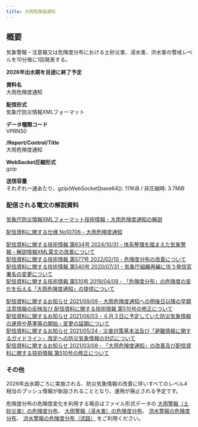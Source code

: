 ```yaml
---
title: 大雨危険度通知
---
```


## 概要

気象警報・注意報又は危険度分布における土砂災害、浸水害、洪水害の警戒レベルを10分毎に1回発表する。

**2026年出水期を目途に終了予定**

**資料名** <br/>
大雨危険度通知

**配信形式** <br/>
気象庁防災情報XMLフォーマット

**データ種類コード** <br/>
VPRN50

**/Report/Control/Title** <br/>
大雨危険度通知

**WebSocket圧縮形式** <br/>
gzip

**送信容量** <br/>
それぞれ一通あたり、gzip(WebSocket\[base64\]): 111KiB / 非圧縮時: 3.7MiB

### 配信される電文の解説資料

[気象庁防災情報XMLフォーマット技術情報 - 大雨危険度通知の解説](https://dmdata.jp/docs/jma/manual/0207-0207.pdf)

[配信資料に関する仕様 No10706 - 大雨危険度通知](https://www.data.jma.go.jp/suishin/shiyou/pdf/no10706)

[配信資料に関する技術情報 第634号 2024/10/31 - 体系整理を踏まえた気象警報・解説情報XML電文の改善について](https://dmdata.jp/docs/jma/technical/634.pdf) <br/>
[配信資料に関する技術情報 第577号 2022/02/10 - 危険度分布の改善について](https://dmdata.jp/docs/jma/technical/577.pdf) <br/>
[配信資料に関する技術情報 第540号 2020/07/31 - 気象庁組織再編に伴う発信官署名の変更について](https://dmdata.jp/docs/jma/technical/540.pdf) <br/>
[配信資料に関する技術情報 第510号 2019/04/09 - 「危険度分布」の危険度の変化を伝える「大雨危険度通知」の提供について](https://dmdata.jp/docs/jma/technical/510.pdf)

[配信資料に関するお知らせ 2021/09/09 - 大雨危険度通知への明後日以降の早期注意情報の反映及び 配信資料に関する技術情報 第510号の修正について](https://dmdata.jp/docs/jma/notice/20210909a.pdf) <br/>
[配信資料に関するお知らせ 2021/06/03 - ６月３日に予定していた防災気象情報の運用や基準等の開始・変更の延期について](https://dmdata.jp/docs/jma/notice/20210603a.pdf) <br/>
[配信資料に関するお知らせ 2021/05/24 - 災害対策基本法及び「避難情報に関するガイドライン」改定への防災気象情報の対応について](https://dmdata.jp/docs/jma/notice/20210524a.pdf) <br/>
[配信資料に関するお知らせ 2021/03/08 - 「大雨危険度通知」の改善及び配信資料に関する技術情報 第510号の修正について](https://dmdata.jp/docs/jma/notice/20210308a.pdf)

### その他

2026年出水期ごろに実施される、防災気象情報の改善に伴いすべてのレベル4相当のプッシュ情報が新設されることとなり、運用が廃止される予定です。

危険度分布の危険度変化を利用する場合はファイル形式データの
[大雨警報（土砂災害）の危険度分布](/docs/jmafile/jf06035.md)、
[大雨警報（浸水害）の危険度分布](/docs/jmafile/jf06310.md)、
[洪水警報の危険度分布](/docs/jmafile/jf06320.md)、
[洪水警報の危険度分布（流路）](/docs/jmafile/jf06330.md)
をご利用ください。
